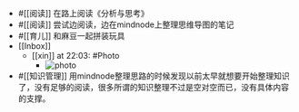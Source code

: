 - #[[阅读]] 在路上阅读《分析与思考》
- #[[阅读]] 尝试边阅读，边在mindnode上整理思维导图的笔记
- #[[育儿]] 和麻豆一起拼装玩具
- [[Inbox]]
    - [[xin]] at 22:03: #Photo
        - ![photo](https://firebasestorage.googleapis.com/v0/b/firescript-577a2.appspot.com/o/imgs%2Fapp%2Fxinyiheng%2F7Jm9ViSNL?alt=media&token=9aa913ff-fe1b-49aa-96c8-77f275950cbc)
- #[[知识管理]] 用mindnode整理思路的时候发现以前太早就想要开始整理知识了，没有足够的阅读，很多所谓的知识整理不过是空对空而已，没有具体内容的支撑。
